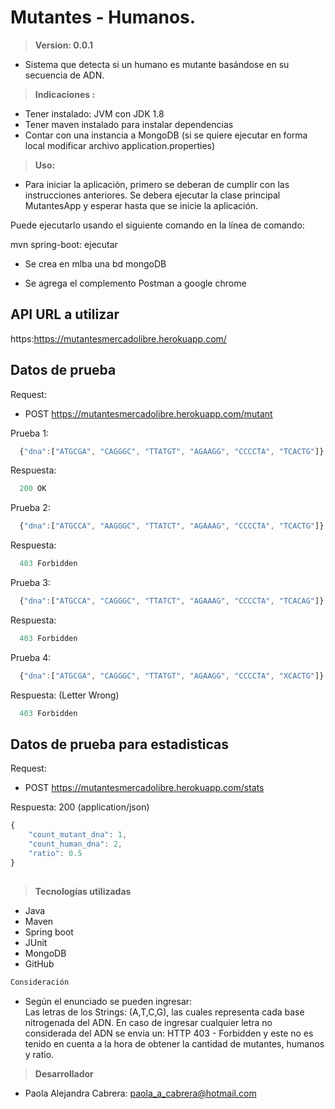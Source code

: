 # Mutantes - Humanos.
> <b>Version: 0.0.1</b>

-   Sistema que detecta si un humano es mutante basándose en su secuencia de ADN.

> <b>Indicaciones :</b>

-   Tener instalado: JVM con JDK 1.8
-	Tener maven instalado para instalar dependencias
-   Contar con una instancia a MongoDB (si se quiere ejecutar en forma local modificar archivo application.properties)
 
> <b>Uso:</b>

-   Para iniciar la aplicación, primero se deberan de cumplir con las instrucciones anteriores. 
	Se debera ejecutar la clase principal MutantesApp  y esperar hasta que se inicie la aplicación.

Puede ejecutarlo usando el siguiente comando en la línea de comando:

mvn spring-boot: ejecutar


-   Se crea en mlba una bd mongoDB 
    
-   Se agrega el complemento Postman a google chrome

        

## API URL a utilizar

https:https://mutantesmercadolibre.herokuapp.com/


## Datos de prueba

Request: 
- POST https://mutantesmercadolibre.herokuapp.com/mutant

Prueba 1:

```javascript
  {"dna":["ATGCGA", "CAGGGC", "TTATGT", "AGAAGG", "CCCCTA", "TCACTG"]}
```

Respuesta:

```javascript
  200 OK
```
Prueba 2:

```javascript
  {"dna":["ATGCCA", "AAGGGC", "TTATCT", "AGAAAG", "CCCCTA", "TCACTG"]}
```

Respuesta:

```javascript
  403 Forbidden
```
Prueba 3:

```javascript
  {"dna":["ATGCCA", "CAGGGC", "TTATCT", "AGAAAG", "CCCCTA", "TCACAG"]}
```

Respuesta:

```javascript
  403 Forbidden
```

Prueba 4:

```javascript
  {"dna":["ATGCGA", "CAGGGC", "TTATGT", "AGAAGG", "CCCCTA", "XCACTG"]}
```

Respuesta: (Letter Wrong)

```javascript
  403 Forbidden
```

## Datos de prueba para estadisticas

Request: 
- POST https://mutantesmercadolibre.herokuapp.com/stats

Respuesta: 200 (application/json)

```javascript
{
    "count_mutant_dna": 1,
    "count_human_dna": 2,
    "ratio": 0.5
}
```
## 


> <b>Tecnologías utilizadas </b>
*   Java
*   Maven
*   Spring boot
*   JUnit
*   MongoDB
*   GitHub


```javascript
Consideración
```

-   Según el enunciado se pueden ingresar:  
     Las letras de los Strings: (A,T,C,G), las cuales representa cada base nitrogenada del ADN.	
			En caso de ingresar cualquier letra no considerada del ADN se envia un:
							 HTTP 403 - Forbidden y este no es tenido en cuenta
			a la hora de obtener la cantidad de mutantes, humanos y ratio.


   
> <b>Desarrollador</b>
-   Paola Alejandra Cabrera:  paola_a_cabrera@hotmail.com
    

						 					


